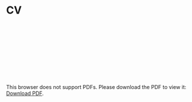 # CV

<object data="https://github.com/KelvinHelmut/CV/blob/master/CV.pdf" type="application/pdf" width="100%" height="100%">
    <embed src="https://github.com/KelvinHelmut/CV/blob/master/CV.pdf">
        <p>This browser does not support PDFs. Please download the PDF to view it: <a href="https://github.com/KelvinHelmut/CV/blob/master/CV.pdf">Download PDF</a>.</p>
    </embed>
</object>